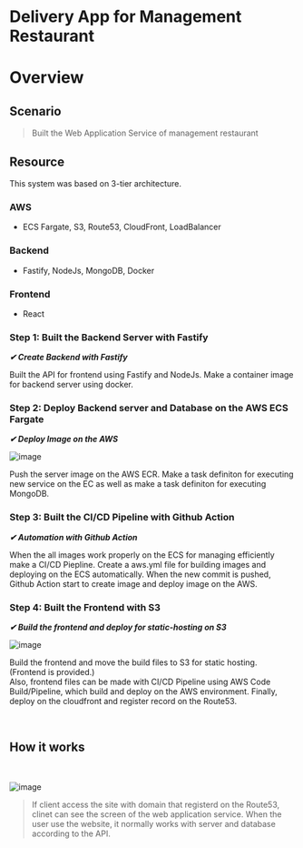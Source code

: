 # Delivery App for Management Restaurant
# Overview
## Scenario
> Built the Web Application Service of management restaurant 

## Resource
This system was based on 3-tier architecture.
### AWS
- ECS Fargate, S3, Route53, CloudFront, LoadBalancer
### Backend
- Fastify, NodeJs, MongoDB, Docker
### Frontend
- React


### Step 1: Built the Backend Server with Fastify
***✔ Create Backend with Fastify***

Built the API for frontend using Fastify and NodeJs. Make a container image for backend server using docker. 

### Step 2: Deploy Backend server and Database on the AWS ECS Fargate 
***✔ Deploy Image on the AWS***

![image](https://cdn.discordapp.com/attachments/762718201049251950/1022431760119758898/unknown.png)

Push the server image on the AWS ECR. Make a task definiton for executing new service on the EC as well as make a task definiton for executing MongoDB.  

### Step 3: Built the CI/CD Pipeline with Github Action

***✔ Automation with Github Action***
 
 When the all images work properly on the ECS for managing efficiently make a CI/CD Piepline. Create a aws.yml file for building images and deploying on the ECS automatically.
 When the new commit is pushed, Github Action start to create image and deploy image on the AWS.


### Step 4: Built the Frontend with S3 
***✔ Build the frontend and deploy for static-hosting on S3***

![image](https://cdn.discordapp.com/attachments/762718201049251950/1022431987971133450/unknown.png)

Build the frontend and move the build files to S3 for static hosting. 
(Frontend is provided.)<br>
Also, frontend files can be made with CI/CD Pipeline using AWS Code Build/Pipeline, which build and deploy on the AWS environment.
Finally, deploy on the cloudfront and register record on the Route53. 


<br>


## How it works
<br>

![image](https://cdn.discordapp.com/attachments/762718201049251950/1022432411432255488/unknown.png)

> If client access the site with domain that registerd on the Route53, clinet can see the screen of the web application service. When the user use the website, it normally works with server and database according to the API.





